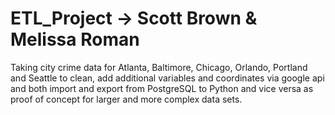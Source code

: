 # ETL_Project  -> Scott Brown & Melissa Roman

Taking city crime data for Atlanta, Baltimore, Chicago, Orlando, Portland and Seattle to clean, add additional variables and coordinates via google api and both import and export from PostgreSQL to Python and vice versa as proof of concept for larger and more complex data sets.
